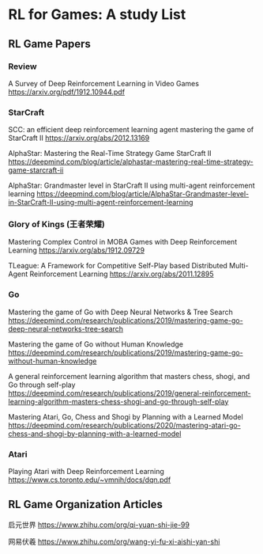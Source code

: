 # RL for Games: A study List

## RL Game Papers

### Review
A Survey of Deep Reinforcement Learning in Video Games
https://arxiv.org/pdf/1912.10944.pdf

### StarCraft
SCC: an efficient deep reinforcement learning agent mastering the game of StarCraft II
https://arxiv.org/abs/2012.13169

AlphaStar: Mastering the Real-Time Strategy Game StarCraft II
https://deepmind.com/blog/article/alphastar-mastering-real-time-strategy-game-starcraft-ii

AlphaStar: Grandmaster level in StarCraft II using multi-agent reinforcement learning
https://deepmind.com/blog/article/AlphaStar-Grandmaster-level-in-StarCraft-II-using-multi-agent-reinforcement-learning

### Glory of Kings (王者荣耀)
Mastering Complex Control in MOBA Games with Deep Reinforcement Learning
https://arxiv.org/abs/1912.09729

TLeague: A Framework for Competitive Self-Play based Distributed Multi-Agent Reinforcement Learning
https://arxiv.org/abs/2011.12895

### Go
Mastering the game of Go with Deep Neural Networks & Tree Search
https://deepmind.com/research/publications/2019/mastering-game-go-deep-neural-networks-tree-search

Mastering the game of Go without Human Knowledge
https://deepmind.com/research/publications/2019/mastering-game-go-without-human-knowledge

A general reinforcement learning algorithm that masters chess, shogi, and Go through self-play
https://deepmind.com/research/publications/2019/general-reinforcement-learning-algorithm-masters-chess-shogi-and-go-through-self-play

Mastering Atari, Go, Chess and Shogi by Planning with a Learned Model
https://deepmind.com/research/publications/2020/mastering-atari-go-chess-and-shogi-by-planning-with-a-learned-model

### Atari
Playing Atari with Deep Reinforcement Learning
https://www.cs.toronto.edu/~vmnih/docs/dqn.pdf

## RL Game Organization Articles
启元世界
https://www.zhihu.com/org/qi-yuan-shi-jie-99

网易伏羲
https://www.zhihu.com/org/wang-yi-fu-xi-aishi-yan-shi

